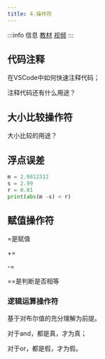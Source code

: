 ```yaml
---
title: 4.操作符
---
```


:::info 信息
[教材](https://coding-newbies-group.github.io/programming-co_creation-docs/docs/pilot/p1-3-structure-2#%E5%B8%B8%E7%94%A8%E6%93%8D%E4%BD%9C%E7%AC%A6)
[视频](https://www.bilibili.com/video/BV1Jo4y1Y7SC/?vd_source=4a888db8814702b2062fcaf2575be745)
:::

## 代码注释

在VSCode中如何快速注释代码；

注释代码还有什么用途？



## 大小比较操作符

大小比较的用途？



## 浮点误差

```python
m = 2.9812312
s = 2.99
r = 0.01
print(abs(m -s) < r)
```



## 赋值操作符

=是赋值

+=

-=

==是判断是否相等



### 逻辑运算操作符

基于对布尔值的充分理解为前提。

对于and，都是真，才为真；

对于or，都是假，才为假。